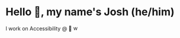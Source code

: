 # Hello 👋, my name's Josh (he/him)
I work on Accessibility @  <img src="https://avatars.githubusercontent.com/u/6458?s=200&v=4" alt="webkit logo" width=15 height=15/>
